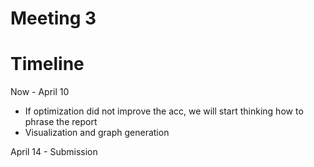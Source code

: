 # Meeting 3



# Timeline

Now - April 10
- If optimization did not improve the acc, we will start thinking how to phrase the report
- Visualization and graph generation




April 14 - Submission